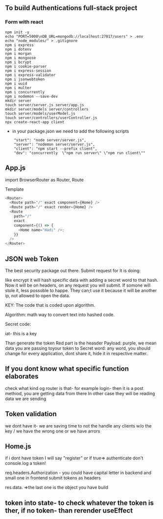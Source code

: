 ## To build Authentications full-stack project

### Form with react

```
npm init -y
echo "PORT=5000\nDB_URL=mongodb://localhost:27017/users" > .env
echo "node_modules/" > .gitignore
npm i express
npm i dotenv
npm i morgan
npm i mongoose
npm i bcrypt
npm i cookie-parser
npm i express-session
npm i express-validator
npm i jsonwebtoken
npm i uuid
npm i multer
npm i concurrently
npm i nodemon --save-dev
mkdir server
touch server/server.js server/app.js
mkdir server/models server/controllers
touch server/models/userModel.js
touch server/controllers/userController.js
npx create-react-app client

```

- in your package.json we need to add the following scripts

```
    "start": "node server/server.js",
    "server": "nodemon server/server.js",
    "client": "npm start --prefix client",
    "dev": "concurrently  \"npm run server\" \"npm run client\""

```

## App.js

import BrowserRouter as Router, Route

Template

```javascript
<Router>
  <Route path="/" exact component={Home} />
  <Route path="/" exact render={Home} />
  <Route
    path="/"
    exact
    component={() => {
      <Home name="Hadi" />;
    }}
  />
</Router>
```

## JSON web Token

The best security package out there.
Submit request for
It is doing:

like encrypt it will hash specific data with adding a secret word to that hash. Now it will be on headers, on any request you will submit.
If somone will stole it, less possoble to happe. They can;t use it because it will be another ip, not allowed to open the data.

KEY: The code that is coded upon algorithm.

Algorithm: math way to convert text into hashed code.

Secret code:

iat- this is a key

Than generate the token
Red part is the heasder
Payload: purple, we mean data you are passing toyour token to
Secret word: any word, you should change for every application, dont share it, hide it in respective matter.

## If you dont know what specific function elaborates

check what kind og router is that- for example login- then it is a post methiod, you are getting data from there
In other case they will be reading data we are sending

## Token validation

we dont have it- we are saving time to not the handle any clients w/o the key / we have the wrong one or we have arrors

## Home.js

if i dont have token I will say "register" or if true=> authenticate
don't console.log a token!

req.headers.Authorization - you could have capital letter in backend and small one in frontend
submit tokens as headers

res.data. =>the last one is the object you have build

## token into state- to check whatever the token is ther, if no token- than rerender useEffect
